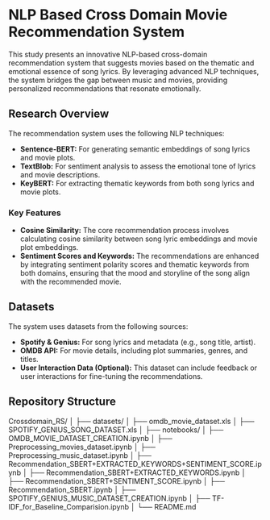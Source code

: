 # NLP Based Cross Domain Movie Recommendation System


This study presents an innovative NLP-based cross-domain recommendation system that suggests movies based on the thematic and emotional essence of song lyrics. By leveraging advanced NLP techniques, the system bridges the gap between music and movies, providing personalized recommendations that resonate emotionally.

## Research Overview

The recommendation system uses the following NLP techniques:
- **Sentence-BERT:** For generating semantic embeddings of song lyrics and movie plots.
- **TextBlob:** For sentiment analysis to assess the emotional tone of lyrics and movie descriptions.
- **KeyBERT:** For extracting thematic keywords from both song lyrics and movie plots.

### Key Features
- **Cosine Similarity:** The core recommendation process involves calculating cosine similarity between song lyric embeddings and movie plot embeddings.
- **Sentiment Scores and Keywords:** The recommendations are enhanced by integrating sentiment polarity scores and thematic keywords from both domains, ensuring that the mood and storyline of the song align with the recommended movie.

## Datasets

The system uses datasets from the following sources:
- **Spotify & Genius:** For song lyrics and metadata (e.g., song title, artist).
- **OMDB API:** For movie details, including plot summaries, genres, and titles.
- **User Interaction Data (Optional):** This dataset can include feedback or user interactions for fine-tuning the recommendations.

## Repository Structure

Crossdomain_RS/
│
├── datasets/
│   ├── omdb_movie_dataset.xls
│   ├── SPOTIFY_GENIUS_SONG_DATASET.xls
│
├── notebooks/
│   ├── OMDB_MOVIE_DATASET_CREATION.ipynb
│   ├── Preprocessing_movies_dataset.ipynb
│   ├── Preprocessing_music_dataset.ipynb
│   ├── Recommendation_SBERT+EXTRACTED_KEYWORDS+SENTIMENT_SCORE.ipynb
│   ├── Recommendation_SBERT+EXTRACTED_KEYWORDS.ipynb
│   ├── Recommendation_SBERT+SENTIMENT_SCORE.ipynb
│   ├── Recommendation_SBERT.ipynb
│   ├── SPOTIFY_GENIUS_MUSIC_DATASET_CREATION.ipynb
│   ├── TF-IDF_for_Baseline_Comparision.ipynb
│
└── README.md

